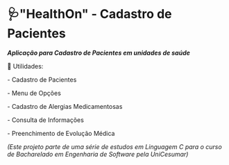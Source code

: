 # 🩺"HealthOn" - Cadastro de Pacientes 
<div> 
  <p>
  <i><b>Aplicação para Cadastro de Pacientes em unidades de saúde</i></b>
    <p>
     🔹 Utilidades:
      </p>
        <p>
      - Cadastro de Pacientes
        </p>
        <p>
      - Menu de Opções
          </p>
            <p>        
      - Cadastro de Alergias Medicamentosas 
              </p>
              <p>
      - Consulta de Informações 
                </p>
                 <p> 
      - Preenchimento de Evolução Médica
                   </p>
   <p>
    <i>(Este projeto parte de uma série de estudos em Linguagem C para o curso de Bacharelado em Engenharia de Software pela UniCesumar)</i>
    </p>
    
  </p>
</div>
